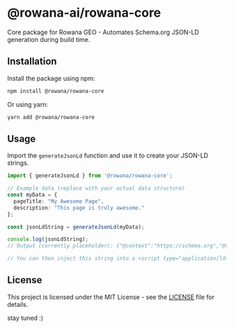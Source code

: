 # @rowana-ai/rowana-core

Core package for Rowana GEO - Automates Schema.org JSON-LD generation during build time.

## Installation

Install the package using npm:

```bash
npm install @rowana/rowana-core
```

Or using yarn:

```bash
yarn add @rowana/rowana-core
```

## Usage

Import the `generateJsonLd` function and use it to create your JSON-LD strings.

```typescript
import { generateJsonLd } from '@rowana/rowana-core';

// Example data (replace with your actual data structure)
const myData = {
  pageTitle: "My Awesome Page",
  description: "This page is truly awesome."
};

const jsonLdString = generateJsonLd(myData);

console.log(jsonLdString);
// Output (currently placeholder): {"@context":"https://schema.org","@type":"WebPage","name":"Placeholder"}

// You can then inject this string into a <script type="application/ld+json"> tag in your HTML.
```

## License

This project is licensed under the MIT License - see the [LICENSE](LICENSE) file for details.

stay tuned :)
